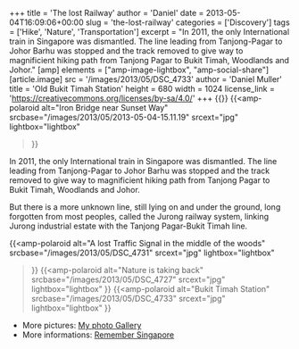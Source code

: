 +++
title = 'The lost Railway'
author = 'Daniel'
date = 2013-05-04T16:09:06+00:00
slug = 'the-lost-railway'
categories = ['Discovery']
tags = ['Hike', 'Nature', 'Transportation']
excerpt = "In 2011, the only International train in Singapore was dismantled. The line leading from Tanjong-Pagar to Johor Barhu was stopped and the track removed to give way to magnificient hiking path from Tanjong Pagar to Bukit Timah, Woodlands and Johor."
[amp]
    elements = ["amp-image-lightbox", "amp-social-share"]
[article.image]
  src = '/images/2013/05/DSC_4733'
  author = 'Daniel Muller'
  title = 'Old Bukit Timah Station'
  height = 680
  width = 1024
  license_link = 'https://creativecommons.org/licenses/by-sa/4.0/'
+++
{{<amp-image-lightbox id="lightbox" >}}
{{<amp-polaroid
  alt="Iron Bridge near Sunset Way"
  srcbase="/images/2013/05/2013-05-04-15.11.19"
  srcext="jpg"
  lightbox="lightbox"
>}}

In 2011, the only International train in Singapore was dismantled. The line leading from Tanjong-Pagar to Johor Barhu was stopped and the track removed to give way to magnificient hiking path from Tanjong Pagar to Bukit Timah, Woodlands and Johor.

But there is a more unknown line, still lying on and under the ground, long forgotten from most peoples, called the Jurong railway system, linking Jurong industrial estate with the Tanjong Pagar-Bukit Timah line.

{{<amp-polaroid
  alt="A lost Traffic Signal in the middle of the woods"
  srcbase="/images/2013/05/DSC_4731"
  srcext="jpg"
  lightbox="lightbox"
>}}
{{<amp-polaroid
  alt="Nature is taking back"
  srcbase="/images/2013/05/DSC_4727"
  srcext="jpg"
  lightbox="lightbox"
>}}
{{<amp-polaroid
  alt="Bukit Timah Station"
  srcbase="/images/2013/05/DSC_4733"
  srcext="jpg"
  lightbox="lightbox"
>}}

* More pictures: <a title="Lost Railway" href="http://daniel.mesphotos.ch/lost-railway" target="_blank">My photo Gallery</a></li>
* More informations: <a title="Rembember Singapore" href="http://remembersingapore.wordpress.com/singapore-railway/" target="_blank">Remember Singapore</a></li>
